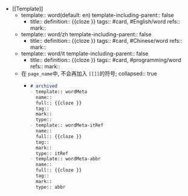 - [[Template]]
  - template:: word(default: en)
    template-including-parent:: false
    - title:: 
      definition:: {{cloze }}
      tags:: #card, #English/word
      refs:: 
      mark::
  - template:: word/zh
    template-including-parent:: false
    - title:: 
      definition:: {{cloze }}
      tags:: #card, #Chinese/word
      refs:: 
      mark::
  - template:: word/it
    template-including-parent:: false
    - title:: 
      definition:: {{cloze }}
      tags:: #card, #programming/word
      refs:: 
      mark::
  - 在 `page_name`中,  不会再加入 `[[]]`的符号;
    collapsed:: true
    - ```markdown
      # archived
      - template:: wordMeta
        name:: 
        full:: {{cloze }}
        tag:: 
        mark:: 
        type::
      - template:: wordMeta-itRef
        name:: 
        full:: {{cloze }}
        tag:: 
        mark:: 
        type:: itRef
      - template:: wordMeta-abbr
        name:: 
        full:: {{cloze }}
        tag:: 
        mark:: 
        type:: abbr
      ```